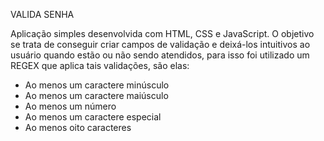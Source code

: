 VALIDA SENHA

Aplicação simples desenvolvida com HTML, CSS e JavaScript. O objetivo se trata de conseguir criar campos de validação e deixá-los intuitivos ao usuário quando estão ou não sendo atendidos, para isso foi utilizado um REGEX que aplica tais validações, são elas: 
- Ao menos um caractere minúsculo
- Ao menos um caractere maiúsculo
- Ao menos um número
- Ao menos um caractere especial
- Ao menos oito caracteres

